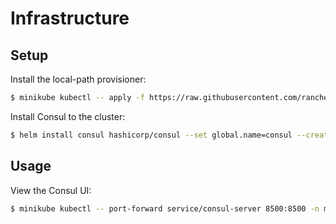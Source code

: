 # Infrastructure

## Setup

Install the local-path provisioner:

```bash
$ minikube kubectl -- apply -f https://raw.githubusercontent.com/rancher/local-path-provisioner/v0.0.24/deploy/local-path-storage.yaml
```

Install Consul to the cluster:

```bash
$ helm install consul hashicorp/consul --set global.name=consul --create-namespace --namespace macrostack --values charts/consul.yaml
```

## Usage

View the Consul UI:

```bash
$ minikube kubectl -- port-forward service/consul-server 8500:8500 -n macrostack
```
